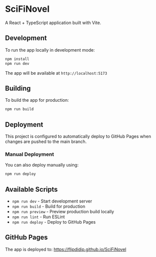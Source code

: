 # SciFiNovel

A React + TypeScript application built with Vite.

## Development

To run the app locally in development mode:

```bash
npm install
npm run dev
```

The app will be available at `http://localhost:5173`

## Building

To build the app for production:

```bash
npm run build
```

## Deployment

This project is configured to automatically deploy to GitHub Pages when changes are pushed to the main branch.

### Manual Deployment

You can also deploy manually using:

```bash
npm run deploy
```

## Available Scripts

- `npm run dev` - Start development server
- `npm run build` - Build for production
- `npm run preview` - Preview production build locally
- `npm run lint` - Run ESLint
- `npm run deploy` - Deploy to GitHub Pages

## GitHub Pages

The app is deployed to: https://flipdidip.github.io/SciFiNovel
